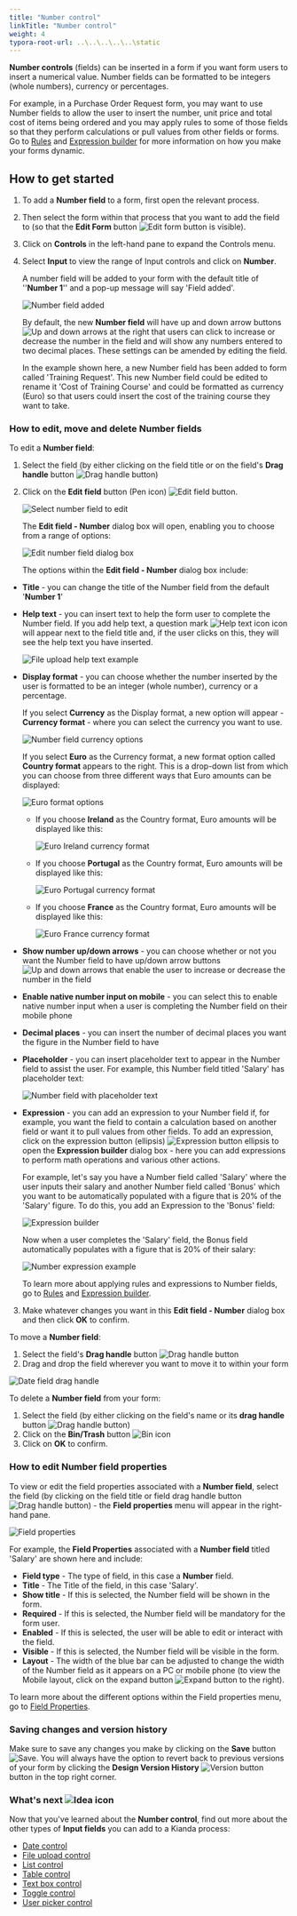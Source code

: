 ```yaml
---
title: "Number control"
linkTitle: "Number control"
weight: 4
typora-root-url: ..\..\..\..\..\static
---
```


**Number controls** (fields) can be inserted in a form if you want form users to insert a numerical value. Number fields can be formatted to be integers (whole numbers), currency or percentages. 

For example, in a Purchase Order Request form, you may want to use Number fields to allow the user to insert the number, unit price and total cost of items being ordered and you may apply rules to some of those fields so that they perform calculations or pull values from other fields or forms. Go to [Rules](/docs/platform/rules/) and [Expression builder](/docs/platform/rules/general/expression-builder) for more information on how you make your forms dynamic.

## How to get started

1. To add a **Number field** to a form, first open the relevant process. 

2. Then select the form within that process that you want to add the field to (so that the **Edit Form** button ![Edit form button](/images/penicon.png) is visible). 

3. Click on **Controls** in the left-hand pane to expand the Controls menu.

4. Select **Input** to view the range of Input controls and click on **Number**. 

   A number field will be added to your form with the default title of ''**Number 1**'' and a pop-up message will say 'Field added'.

   ![Number field added](/images/number-field-added.jpg)

   

   By default, the new **Number field** will have up and down arrow buttons ![Up and down arrows](/images/up-down-arrows.jpg) at the right that users can click to increase or decrease the number in the field and will show any numbers entered to two decimal places. These settings can be amended by editing the field. 

   In the example shown here, a new Number field has been added to form called 'Training Request'. This new Number field could be edited to rename it 'Cost of Training Course' and could be formatted as currency (Euro) so that users could insert the cost of the training course they want to take.

   


### How to edit, move and delete Number fields

To edit a **Number field**:

1. Select the field (by either clicking on the field title or on the field's **Drag handle** button ![Drag handle button](/images/draghandlewhite-frame.png))
2. Click on the **Edit field** button (Pen icon) ![Edit field button](/images/penicon.png). 

	![Select number field to edit](/images/number-field-edit2.jpg)

	The **Edit field - Number** dialog box will open, enabling you to choose from a range of options:

	![Edit number field dialog box](/images/number-edit-dialog.jpg)

	The options within the **Edit field - Number** dialog box include:

- **Title** - you can change the title of the Number field from the default '**Number 1**'

- **Help text** - you can insert text to help the form user to complete the Number field. If you add help text, a question mark ![Help text icon](/images/help-icon.jpg) icon will appear next to the field title and, if the user clicks on this, they will see the help text you have inserted.

  ![File upload help text example](/images/number-help-text.jpg)

- **Display format** - you can choose whether the number inserted by the user is formatted to be an integer (whole number), currency or a percentage. 

  If you select **Currency** as the Display format, a new option will appear - **Currency format** - where you can select the currency you want to use.

  ![Number field currency options](/images/number-currency.jpg)

  If you select **Euro** as the Currency format, a new format option called **Country format** appears to the right. This is a drop-down list from which you can choose from three different ways that Euro amounts can be displayed: 

  ![Euro format options](/images/number-euro-format.jpg)

  - If you choose **Ireland** as the Country format, Euro amounts will be displayed like this:

    ![Euro Ireland currency format](/images/number-euro-Ireland.jpg)

  - If you choose **Portugal** as the Country format, Euro amounts will be displayed like this:

    ![Euro Portugal currency format](/images/number-euro-portugal.jpg)

  - If you choose **France** as the Country format, Euro amounts will be displayed like this:

    ![Euro France currency format](/images/number-euro-france.jpg)

- **Show number up/down arrows** - you can choose whether or not you want the Number field to have up/down arrow buttons ![Up and down arrows](/images/up-down-arrows.jpg) that enable the user to increase or decrease the number in the field

- **Enable native number input on mobile** - you can select this to enable native number input when a user is completing the Number field on their mobile phone

- **Decimal places** - you can insert the number of decimal places you want the figure in the Number field to have

- **Placeholder** - you can insert placeholder text to appear in the Number field to assist the user. For example, this Number field titled 'Salary' has placeholder text:

  ![Number field with placeholder text](/images/number-placeholder.jpg)

- **Expression** - you can add an expression to your Number field if, for example, you want the field to contain a calculation based on another field or want it to pull values from other fields. To add an expression, click on the expression button (ellipsis) ![Expression button ellipsis](/images/ellipsis.png) to open the **Expression builder** dialog box - here you can add expressions to perform math operations and various other actions. 

  For example, let's say you have a Number field called 'Salary' where the user inputs their salary and another Number field called 'Bonus' which you want to be automatically populated with a figure that is 20% of the 'Salary' figure. To do this, you add an Expression to the 'Bonus' field:

  ![Expression builder](/images/number-expression-example.jpg)

	Now when a user completes the 'Salary' field, the Bonus field automatically populates with a figure that is 20% of their salary:

	![Number expression example](/images/number-expression-example2.jpg)

	To learn more about applying rules and expressions to Number fields, go to [Rules](/docs/platform/rules/) and [Expression builder](/docs/platform/rules/general/expression-builder).

3. Make whatever changes you want in this **Edit field - Number** dialog box and then click **OK** to confirm. 


To move a **Number field**:

1. Select the field's **Drag handle** button ![Drag handle button](/images/draghandlewhite-frame.png)
2. Drag and drop the field wherever you want to move it to within your form

![Date field drag handle](/images/number-move.jpg)

To delete a **Number field** from your form:

1. Select the field (by either clicking on the field's name or its **drag handle** button ![Drag handle button](/images/draghandlewhite-frame.png))
2. Click on the **Bin/Trash** button ![Bin icon](/images/binicon.png) 
3. Click on **OK** to confirm.

### How to edit Number field properties ###

To view or edit the field properties associated with a **Number field**, select the field (by clicking on the field title or field drag handle button ![Drag handle button](/images/draghandlewhite-frame.png)) - the **Field properties** menu will appear in the right-hand pane.

![Field properties](/images/number-properties.jpg)

For example, the **Field Properties** associated with a **Number field** titled 'Salary' are shown here and include:

- **Field type** - The type of field, in this case a **Number** field.
- **Title** - The Title of the field, in this case 'Salary'.
- **Show title** - If this is selected, the Number field will be shown in the form.
- **Required** - If this is selected, the Number field will be mandatory for the form user.
- **Enabled** - If this is selected, the user will be able to edit or interact with the field.
- **Visible** - If this is selected, the Number field will be visible in the form.
- **Layout** - The width of the blue bar can be adjusted to change the width of the Number field as it appears on a PC or mobile phone (to view the Mobile layout, click on the expand button ![Expand button](/images/expand-icon.jpg) to the right).

To learn more about the different options within the Field properties menu, go to [Field Properties](/docs/platform/controls/properties#field-properties).

### Saving changes and version history ###

Make sure to save any changes you make by clicking on the **Save** button ![Save](/images/saveprocess.png). You will always have the option to revert back to previous versions of your form by clicking the **Design Version History** ![Version button](/images/version8.png) button in the top right corner.



### What's next  ![Idea icon](/images/18.png) ###

Now that you've learned about the **Number control**, find out more about the other types of **Input fields** you can add to a Kianda process:

- [Date control](/docs/platform/controls/input/date/)
- [File upload control](/docs/platform/controls/input/file-upload/)
- [List control](/docs/platform/controls/input/list/)
- [Table control](/docs/platform/controls/input/table/)
- [Text box control](/docs/platform/controls/input/textbox/)
- [Toggle control](/docs/platform/controls/input/toggle/)
- [User picker control](/docs/platform/controls/input/user-picker/)
